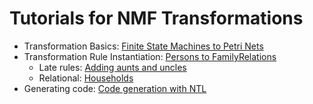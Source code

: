 # Tutorials for NMF Transformations

* Transformation Basics: [Finite State Machines to Petri Nets](FSM2PNTransformation.md)
* Transformation Rule Instantiation: [Persons to FamilyRelations](Persons2FamilyRelations.md)
	* Late rules: [Adding aunts and uncles](AddingAuntsUncles.md)
	* Relational: [Households](Households.md)
* Generating code: [Code generation with NTL](CodeGenerationNTL.md)